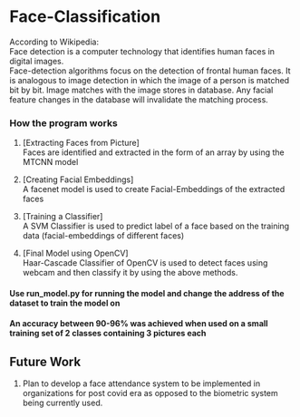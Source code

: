# Face-Classification

According to Wikipedia: <br>
Face detection is a computer technology that identifies human faces in digital images. <br>
Face-detection algorithms focus on the detection of frontal human faces. It is analogous to image detection in which the image of a person is matched bit by bit. Image matches with the image stores in database. Any facial feature changes in the database will invalidate the matching process. <br>
### How the program works
1. [Extracting Faces from Picture]<br>
Faces are identified and extracted in the form of an array by using the MTCNN model

2. [Creating Facial Embeddings]<br>
A facenet model is used to create Facial-Embeddings of the extracted faces

3. [Training a Classifier]<br>
A SVM Classifier is used to predict label of a face based on the training data (facial-embeddings of different faces)

4. [Final Model using OpenCV]<br>
Haar-Cascade Classifier of OpenCV is used to detect faces using webcam and then classify it by using the above methods.

#### Use run_model.py for running the model and change the address of the dataset to train the model on

#### An accuracy between 90-96% was achieved when used on a small training set of 2 classes containing 3 pictures each

## Future Work
1) Plan to develop a face attendance system to be implemented in organizations for post covid era as opposed to the biometric system being currently used.

